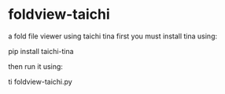 # foldview-taichi
a fold file viewer using taichi tina
first you must install tina using:

pip install taichi-tina

then run it using:

ti foldview-taichi.py
